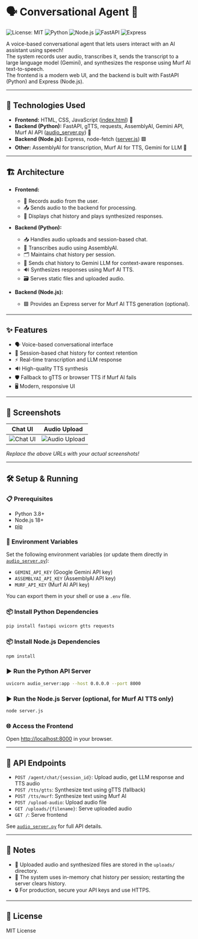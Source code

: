# 🗣️ Conversational Agent 🤖

![License: MIT](https://img.shields.io/badge/License-MIT-yellow.svg)
![Python](https://img.shields.io/badge/Python-3.8%2B-blue.svg)
![Node.js](https://img.shields.io/badge/Node.js-18%2B-green.svg)
![FastAPI](https://img.shields.io/badge/FastAPI-Backend-teal.svg)
![Express](https://img.shields.io/badge/Express-Node.js-lightgrey.svg)

A voice-based conversational agent that lets users interact with an AI assistant using speech!  
The system records user audio, transcribes it, sends the transcript to a large language model (Gemini), and synthesizes the response using Murf AI text-to-speech.  
The frontend is a modern web UI, and the backend is built with FastAPI (Python) and Express (Node.js).

---

## 🚀 Technologies Used

- **Frontend:** HTML, CSS, JavaScript ([index.html](index.html)) 🎨
- **Backend (Python):** FastAPI, gTTS, requests, AssemblyAI, Gemini API, Murf AI API ([audio_server.py](audio_server.py)) 🐍
- **Backend (Node.js):** Express, node-fetch ([server.js](server.js)) 🟩
- **Other:** AssemblyAI for transcription, Murf AI for TTS, Gemini for LLM 🧠

---

## 🏗️ Architecture

- **Frontend:**  
  - 🎤 Records audio from the user.
  - 📤 Sends audio to the backend for processing.
  - 💬 Displays chat history and plays synthesized responses.

- **Backend (Python):**  
  - 📥 Handles audio uploads and session-based chat.
  - 📝 Transcribes audio using AssemblyAI.
  - 🗂️ Maintains chat history per session.
  - 🤖 Sends chat history to Gemini LLM for context-aware responses.
  - 🔊 Synthesizes responses using Murf AI TTS.
  - 🗃️ Serves static files and uploaded audio.

- **Backend (Node.js):**  
  - 🟩 Provides an Express server for Murf AI TTS generation (optional).

---

## ✨ Features

- 🗣️ Voice-based conversational interface
- 🧠 Session-based chat history for context retention
- ⚡ Real-time transcription and LLM response
- 🔊 High-quality TTS synthesis
- 🛡️ Fallback to gTTS or browser TTS if Murf AI fails
- 🖥️ Modern, responsive UI

---

## 📸 Screenshots

| Chat UI | Audio Upload |
|--------|-------------|
| ![Chat UI](https://user-images.githubusercontent.com/placeholder/chat-ui.png) | ![Audio Upload](https://user-images.githubusercontent.com/placeholder/audio-upload.png) |

*Replace the above URLs with your actual screenshots!*

---

## 🛠️ Setup & Running

### 📋 Prerequisites

- Python 3.8+
- Node.js 18+
- [pip](https://pip.pypa.io/en/stable/)

### 🔑 Environment Variables

Set the following environment variables (or update them directly in [`audio_server.py`](audio_server.py)):
- `GEMINI_API_KEY` (Google Gemini API key)
- `ASSEMBLYAI_API_KEY` (AssemblyAI API key)
- `MURF_API_KEY` (Murf AI API key)

You can export them in your shell or use a `.env` file.

### 📦 Install Python Dependencies

```sh
pip install fastapi uvicorn gtts requests
```

### 📦 Install Node.js Dependencies

```sh
npm install
```

### ▶️ Run the Python API Server

```sh
uvicorn audio_server:app --host 0.0.0.0 --port 8000
```

### ▶️ Run the Node.js Server (optional, for Murf AI TTS only)

```sh
node server.js
```

### 🌐 Access the Frontend

Open [http://localhost:8000](http://localhost:8000) in your browser.

---

## 📡 API Endpoints

- `POST /agent/chat/{session_id}`: Upload audio, get LLM response and TTS audio
- `POST /tts/gtts`: Synthesize text using gTTS (fallback)
- `POST /tts/murf`: Synthesize text using Murf AI
- `POST /upload-audio`: Upload audio file
- `GET /uploads/{filename}`: Serve uploaded audio
- `GET /`: Serve frontend

See [`audio_server.py`](audio_server.py) for full API details.

---

## 📝 Notes

- 📁 Uploaded audio and synthesized files are stored in the `uploads/` directory.
- 🧠 The system uses in-memory chat history per session; restarting the server clears history.
- 🔒 For production, secure your API keys and use HTTPS.

---

## 📄 License

MIT License